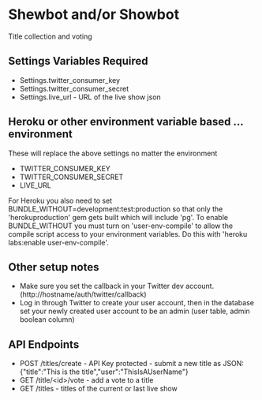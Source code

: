 Shewbot and/or Showbot
======================

Title collection and voting

Settings Variables Required
------------------------------

* Settings.twitter_consumer_key
* Settings.twitter_consumer_secret
* Settings.live_url - URL of the live show json

Heroku or other environment variable based ... environment
----------------------------------------------------------

These will replace the above settings no matter the environment

* TWITTER_CONSUMER_KEY
* TWITTER_CONSUMER_SECRET
* LIVE_URL

For Heroku you also need to set BUNDLE_WITHOUT=development:test:production so that only the 'herokuproduction' gem gets built which will include 'pg'.  To enable BUNDLE_WITHOUT you must turn on 'user-env-compile' to allow the compile script access to your environment variables.  Do this with 'heroku labs:enable user-env-compile'.

Other setup notes
-----------------

* Make sure you set the callback in your Twitter dev account. (http://hostname/auth/twitter/callback)
* Log in through Twitter to create your user account, then in the database set your newly created user account to be an admin (user table, admin boolean column)

API Endpoints
-------------

* POST /titles/create - API Key protected - submit a new title as JSON: {"title":"This is the title","user":"ThisIsAUserName"}
* GET /title/&lt;id&gt;/vote - add a vote to a title
* GET /titles - titles of the current or last live show
